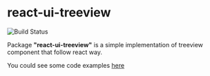# react-ui-treeview

![Build Status](https://travis-ci.org/vkuschenko/react-ui-treeview.svg?branch=master)

Package **"react-ui-treeview"** is a simple implementation of treeview component that follow react way.

You could see some code examples [here](https://github.com/vkuschenko/react-ui-treeview/tree/master/examples)